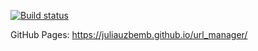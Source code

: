 [![Build status](https://ci.appveyor.com/api/projects/status/hj6pog7ip87yxkur?svg=true)](https://ci.appveyor.com/project/juliauzbemb/url-manager)


GitHub Pages: https://juliauzbemb.github.io/url_manager/